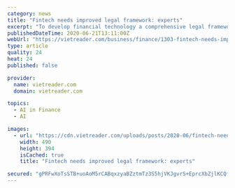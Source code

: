 ```yaml
---
category: news
title: "Fintech needs improved legal framework: experts"
excerpt: "To develop financial technology a comprehensive legal framework and cooperation between banks and fintech businesses are required experts told a conference organised by the State Bank of Vietnam SBV a"
publishedDateTime: 2020-06-21T13:11:00Z
webUrl: "https://vietreader.com/business/finance/1303-fintech-needs-improved-legal-framework-experts.html"
type: article
quality: 24
heat: 24
published: false

provider:
  name: vietreader.com
  domain: vietreader.com

topics:
  - AI in Finance
  - AI

images:
  - url: "https://cdn.vietreader.com/uploads/posts/2020-06/fintech-needs-improved-legal-framework-experts-2.jpg"
    width: 490
    height: 394
    isCached: true
    title: "Fintech needs improved legal framework: experts"

secured: "gPRFwXoTsSTB+uoAoM5rCABqxzyaBZztmTz3S5hjVKJgvrS+EprcXbZjlKCQfIZ22oIsVBV2tOjyJt6bii3XqGajy+X94watFi9KLBUffwRF+iHBCAdjIw4hU5okv+vMkWww0wcH7XvM1refhLGHBFpO1gUoYXr4vV5SIwXHbD5ppnnU1XDLdVx3i2TMumaiRYz3EyRHhUzaFEPRjAx5bNZCTbm1lyOd8ZsNQJne1FkQPhYAOSAFhzIksEfzLfkVm/7DkUbQEeLjErv9eNCm5SGFpl1XsR925xBaPyq7IZDX7TCp8YKCscSxQ4W1/AyC6l+YjHGoI+dejpQkTC9TEA==;wuTm03oMbKTTK9uhemt22w=="
---
```


